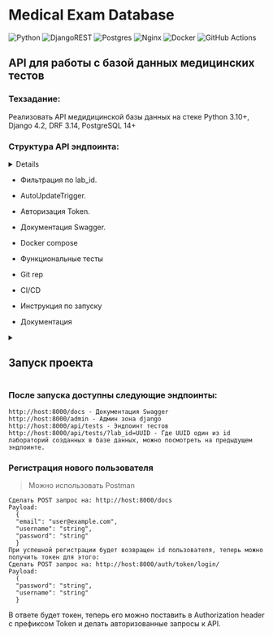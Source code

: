  # Medical Exam Database
  
  ![Python](https://img.shields.io/badge/python-3670A0?style=for-the-badge&logo=python&logoColor=ffdd54)
  ![DjangoREST](https://img.shields.io/badge/DJANGO-REST-ff1709?style=for-the-badge&logo=django&logoColor=white&color=ff1709&labelColor=gray) 
  ![Postgres](https://img.shields.io/badge/postgres-%23316192.svg?style=for-the-badge&logo=postgresql&logoColor=white)
  ![Nginx](https://img.shields.io/badge/nginx-%23009639.svg?style=for-the-badge&logo=nginx&logoColor=white)
  ![Docker](https://img.shields.io/badge/docker-%230db7ed.svg?style=for-the-badge&logo=docker&logoColor=white)
  ![GitHub Actions](https://img.shields.io/badge/github%20actions-%232671E5.svg?style=for-the-badge&logo=githubactions&logoColor=white)


## API для работы с базой данных медицинских тестов


### Техзадание:
Реализовать API медидицинской базы данных на стеке Python 3.10+, Django 4.2, DRF 3.14, PostgreSQL 14+

### Структура API эндпоинта:
<details>
```json
{
    "id": "1019d05d-8683-4410-b4c1-01014ee99575",
    "lab_id": "1fc0e364-0fbb-4884-99ce-93e9d541dbfd",
    "duration_seconds": 360,
    "results": [
        {
            "id": "4f394168-b88b-404f-a1d6-9c710f9ad752",
            "score": "0.12345",
            "indicator_name": "способность к усвоению информации",
            "metric_name": "cкорость реакции",
            "metric_unit": "секунды",
            "is_within_normal_range": true,
        },
        {
            "id": "ad03ba61-6f67-4776-b61d-6557e27ab3c1",
            "score": "99.00000",
            "indicator_name": "cпособность к усвоению информации",
            "metric_name": "доля ошибок",
            "metric_unit": "%",
            "is_within_normal_range": false,
        },
		…
    ],
}
```
</details>


- Фильтрация по lab_id.

- AutoUpdateTrigger.  

- Авторизация Token. 

- Документация Swagger.

- Docker compose

- Функциональные тесты

- Git rep

- CI/CD

- Инструкция по запуску

- Документация


<details>
  <summary>
    <h2>Запуск проекта</h2>
  </summary>


1. Клонировать репозиторий на linux host.
   ```
   $ git clone https://github.com/tr202/medical_exam.git
   ```
2. Перейти в папку проекта :
  
     ```
      $ cd /medical_exam/
     ```
 
3. Сделать скрипт запуска исполняемым:
    ```
      $ sudo chmod ugo+x start
      $ sudo chmod ugo+x stop
    ```
4. Запуск приложения:
    ```
      $ sudo ./start
    ```
    Содержимое файла
    ```
        #!/bin/bash
		docker-compose -f docker-compose.yml up -d
		docker-compose -f docker-compose.yml exec catalog python manage.py migrate
		docker-compose -f docker-compose.yml exec catalog python manage.py collectstatic
		docker-compose -f docker-compose.yml exec catalog cp -r /app/collected_static/. /static/static
		docker-compose -f docker-compose.yml exec catalog python manage.py loaddata db.json
		echo Test the endpoints
    ```
  
5. Остановка:
   ```
       $ sudo ./stop
   ```
     Содержимое файла:
   ```
        #!/bin/bash
		docker-compose -f docker-compose.yml down
        
   ```
</details>   
   
### После запуска доступны следующие эндпоинты:

```
http://host:8000/docs - Документация Swagger
http://host:8000/admin - Админ зона django
http://host:8000/api/tests - Эндпоинт тестов
http://host:8000/api/tests/?lab_id=UUID - Где UUID один из id лабораторий созданных в базе данных, можно посмотреть на предыдущем эндпоинте.  

```

### Регистрация нового пользователя
> Можно использовать Postman
```
Сделать POST запрос на: http://host:8000/docs
Payload:
  {
  "email": "user@example.com",
  "username": "string",
  "password": "string"
  }
При успешной регистрации будет возвращен id пользователя, теперь можно получить токен для этого:
Сделать POST запрос на: http://host:8000/auth/token/login/
Payload:
  (
  "password": "string",
  "username": "string"
  }
```
В ответе будет токен, теперь его можно поставить в Authorization header c префиксом Token
и делать авторизованные запросы к API.


